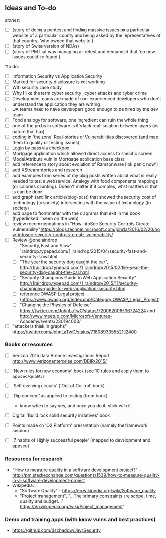 ## Ideas and To-do

*stories:*

  - [ ] (story of doing a pentest and finding massive issues on a particular website of a particular county and being asked by the representatives of that country, 'who owned that website')
  - [ ]  (story of Swiss version of NDAs)
  - [ ]  (story of PM that was managing an retest and demanded that 'no new issues could be found')   

*to do:

- [ ] Information Security vs Application Security
- [ ] Marked for security disclosure is not working
- [ ] Wifi security case study
- [ ] Why I like the term cyber security , cyber attacks and cyber crime
- [ ] Development teams are made of non-experienced developers who don't understand the application they are writing
- [ ] QA teams need to have developers good enough to be hired by the dev team
- [ ] Food analogy for software, one ingredient can ruin the whole thing
- [ ] one of the probs in software is it's lack real isolation between layers (vs nature that has)
- [ ] coding in 'the zone'
Real-stories of Vulnerabilities discovered (and map them to quality or testing issues)
- [ ] Login by pass via checkbox
- [ ] Mortgage application which allowed direct access to specific screen
- [ ] ModelAttribute vuln in Mortgage application base class
- [ ] add reference to story about evolution of Ramsonware ('ok panic now')
- [ ] add XStream stories and research
- [ ] add examples from series of my blog posts written about what is really needed to test a webservice. Analogy with food components mappings (or calories counting). Doesn't matter if it complex, what matters is that is can be done
- [ ] add graph (and link article/blog-post) that showed the security cost of technology (to society) intersecting with the value of technology (to society)
- [ ] add page to frontmatter with the diagrams that exit in the book (hyperlinked if seen on the web)
- [ ] review recommendations in "How InfoSec Security Controls Create Vulnerability",https://blogs.technet.microsoft.com/johnla/2016/02/20/how-infosec-security-controls-create-vulnerability/
- [ ] Review @oneraindrop
  - [ ] "Security, Fast and Slow" 1raindrop.typepad.com/1_raindrop/2015/04/security-fast-and-security-slow.html
  - [ ] "The year the security dog caught the car", http://1raindrop.typepad.com/1_raindrop/2015/02/the-year-the-security-dog-caught-the-car.html
  - [ ] "Security Champions Guide to Web Application Security" http://1raindrop.typepad.com/1_raindrop/2015/11/security-champions-guide-to-web-application-security.html
  - [ ] reference OWASP Legal project (https://www.owasp.org/index.php/Category:OWASP_Legal_Project)
  - [ ] "Changing the Physics of Defense" https://twitter.com/JohnLaTwC/status/720062006636724224 and  http://www.meetup.com/Microsoft-Ventures-Academy/events/230194003/
 - [ ] "attackers think in graphs" https://twitter.com/JohnLaTwC/status/718089335552102400

### Books or resources

- [ ] Verizon 2015 Data Breach Investigations Report  http://www.verizonenterprise.com/DBIR/2015/
- [ ] 'New rules for new economy' book (see 10 rules and apply them to appsec/quality)
- [ ] 'Self evolving circuits' ('Out of Control' book)
- [ ] 'Dip concept' as applied to testing (from book)
  - know when to say yes, and once you do it, stick with it
- [ ] Cigital 'Build rock solid security initiatives' book
- [ ] Points made on 'O2 Platform' presentation (namely the framework section)
- [ ] '7 habits of Highly successful people' (mapped to development and appsec)


### Resources for research

 - "How to measure quality in a software development project?" - http://pm.stackexchange.com/questions/1539/how-to-measure-quality-in-a-software-development-project
 - Wikipedia:
    - "Software Quality" - https://en.wikipedia.org/wiki/Software_quality
    - "Project management", "...The primary constraints are scope, time, quality and budget..." https://en.wikipedia.org/wiki/Project_management"

### Demo and training apps (with know vulns and best practices)
 - https://github.com/dschadow/JavaSecurity    

